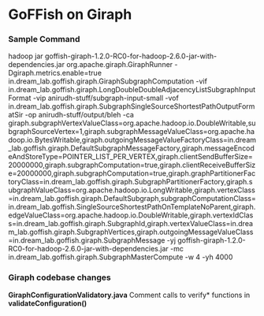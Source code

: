 # GoFFish on Giraph

### Sample Command
hadoop jar goffish-giraph-1.2.0-RC0-for-hadoop-2.6.0-jar-with-dependencies.jar org.apache.giraph.GiraphRunner -Dgiraph.metrics.enable=true in.dream_lab.goffish.giraph.GiraphSubgraphComputation -vif in.dream_lab.goffish.giraph.LongDoubleDoubleAdjacencyListSubgraphInputFormat -vip anirudh-stuff/subgraph-input-small -vof in.dream_lab.goffish.giraph.SubgraphSingleSourceShortestPathOutputFormatSir -op anirudh-stuff/output/bleh -ca giraph.subgraphVertexValueClass=org.apache.hadoop.io.DoubleWritable,subgraphSourceVertex=1,giraph.subgraphMessageValueClass=org.apache.hadoop.io.BytesWritable,giraph.outgoingMessageValueFactoryClass=in.dream_lab.goffish.giraph.DefaultSubgraphMessageFactory,giraph.messageEncodeAndStoreType=POINTER_LIST_PER_VERTEX,giraph.clientSendBufferSize=20000000,giraph.subgraphComputation=true,giraph.clientReceiveBufferSize=20000000,giraph.subgraphComputation=true,giraph.graphPartitionerFactoryClass=in.dream_lab.goffish.giraph.SubgraphPartitionerFactory,giraph.subgraphValueClass=org.apache.hadoop.io.LongWritable,giraph.vertexClass=in.dream_lab.goffish.giraph.DefaultSubgraph,subgraphComputationClass=in.dream_lab.goffish.SingleSourceShortestPathOnTemplateNoParent,giraph.edgeValueClass=org.apache.hadoop.io.DoubleWritable,giraph.vertexIdClass=in.dream_lab.goffish.giraph.SubgraphId,giraph.vertexValueClass=in.dream_lab.goffish.giraph.SubgraphVertices,giraph.outgoingMessageValueClass=in.dream_lab.goffish.giraph.SubgraphMessage -yj goffish-giraph-1.2.0-RC0-for-hadoop-2.6.0-jar-with-dependencies.jar -mc in.dream_lab.goffish.giraph.SubgraphMasterCompute -w 4 -yh 4000

### Giraph codebase changes

**GiraphConfigurationValidatory.java** Comment calls to verify* functions in **validateConfiguration()**


